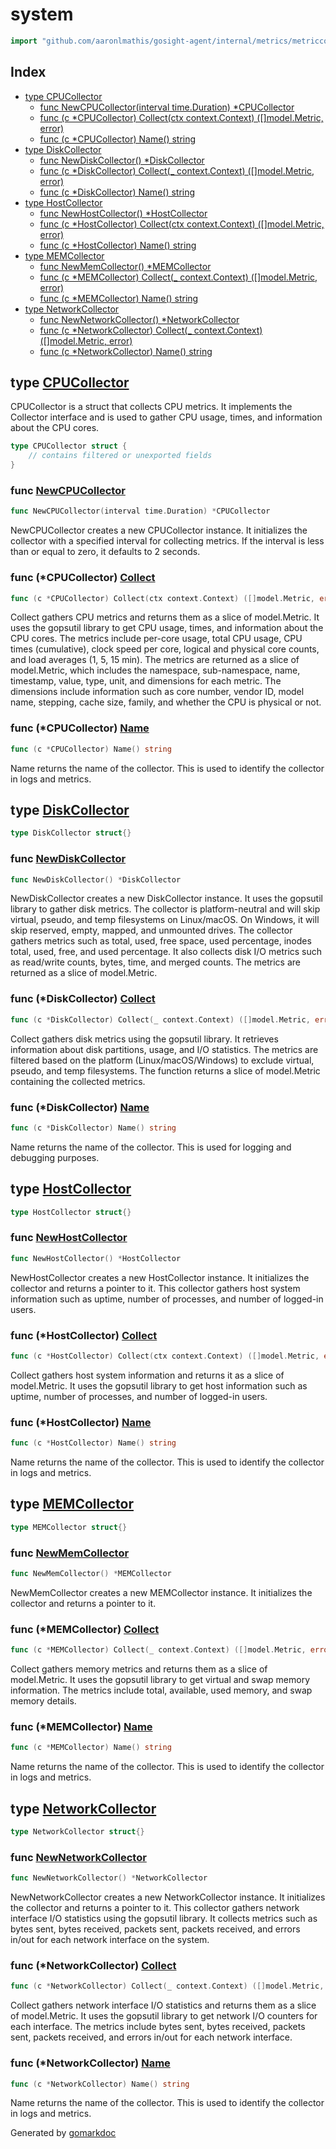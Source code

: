 <!-- Code generated by gomarkdoc. DO NOT EDIT -->

# system

```go
import "github.com/aaronlmathis/gosight-agent/internal/metrics/metriccollector/system"
```

## Index

- [type CPUCollector](<#CPUCollector>)
  - [func NewCPUCollector\(interval time.Duration\) \*CPUCollector](<#NewCPUCollector>)
  - [func \(c \*CPUCollector\) Collect\(ctx context.Context\) \(\[\]model.Metric, error\)](<#CPUCollector.Collect>)
  - [func \(c \*CPUCollector\) Name\(\) string](<#CPUCollector.Name>)
- [type DiskCollector](<#DiskCollector>)
  - [func NewDiskCollector\(\) \*DiskCollector](<#NewDiskCollector>)
  - [func \(c \*DiskCollector\) Collect\(\_ context.Context\) \(\[\]model.Metric, error\)](<#DiskCollector.Collect>)
  - [func \(c \*DiskCollector\) Name\(\) string](<#DiskCollector.Name>)
- [type HostCollector](<#HostCollector>)
  - [func NewHostCollector\(\) \*HostCollector](<#NewHostCollector>)
  - [func \(c \*HostCollector\) Collect\(ctx context.Context\) \(\[\]model.Metric, error\)](<#HostCollector.Collect>)
  - [func \(c \*HostCollector\) Name\(\) string](<#HostCollector.Name>)
- [type MEMCollector](<#MEMCollector>)
  - [func NewMemCollector\(\) \*MEMCollector](<#NewMemCollector>)
  - [func \(c \*MEMCollector\) Collect\(\_ context.Context\) \(\[\]model.Metric, error\)](<#MEMCollector.Collect>)
  - [func \(c \*MEMCollector\) Name\(\) string](<#MEMCollector.Name>)
- [type NetworkCollector](<#NetworkCollector>)
  - [func NewNetworkCollector\(\) \*NetworkCollector](<#NewNetworkCollector>)
  - [func \(c \*NetworkCollector\) Collect\(\_ context.Context\) \(\[\]model.Metric, error\)](<#NetworkCollector.Collect>)
  - [func \(c \*NetworkCollector\) Name\(\) string](<#NetworkCollector.Name>)


<a name="CPUCollector"></a>
## type [CPUCollector](<https://github.com/aaronlmathis/gosight-agent/blob/main/internal/metrics/metriccollector/system/cpu.go#L42-L44>)

CPUCollector is a struct that collects CPU metrics. It implements the Collector interface and is used to gather CPU usage, times, and information about the CPU cores.

```go
type CPUCollector struct {
    // contains filtered or unexported fields
}
```

<a name="NewCPUCollector"></a>
### func [NewCPUCollector](<https://github.com/aaronlmathis/gosight-agent/blob/main/internal/metrics/metriccollector/system/cpu.go#L49>)

```go
func NewCPUCollector(interval time.Duration) *CPUCollector
```

NewCPUCollector creates a new CPUCollector instance. It initializes the collector with a specified interval for collecting metrics. If the interval is less than or equal to zero, it defaults to 2 seconds.

<a name="CPUCollector.Collect"></a>
### func \(\*CPUCollector\) [Collect](<https://github.com/aaronlmathis/gosight-agent/blob/main/internal/metrics/metriccollector/system/cpu.go#L70>)

```go
func (c *CPUCollector) Collect(ctx context.Context) ([]model.Metric, error)
```

Collect gathers CPU metrics and returns them as a slice of model.Metric. It uses the gopsutil library to get CPU usage, times, and information about the CPU cores. The metrics include per\-core usage, total CPU usage, CPU times \(cumulative\), clock speed per core, logical and physical core counts, and load averages \(1, 5, 15 min\). The metrics are returned as a slice of model.Metric, which includes the namespace, sub\-namespace, name, timestamp, value, type, unit, and dimensions for each metric. The dimensions include information such as core number, vendor ID, model name, stepping, cache size, family, and whether the CPU is physical or not.

<a name="CPUCollector.Name"></a>
### func \(\*CPUCollector\) [Name](<https://github.com/aaronlmathis/gosight-agent/blob/main/internal/metrics/metriccollector/system/cpu.go#L58>)

```go
func (c *CPUCollector) Name() string
```

Name returns the name of the collector. This is used to identify the collector in logs and metrics.

<a name="DiskCollector"></a>
## type [DiskCollector](<https://github.com/aaronlmathis/gosight-agent/blob/main/internal/metrics/metriccollector/system/disk.go#L41>)



```go
type DiskCollector struct{}
```

<a name="NewDiskCollector"></a>
### func [NewDiskCollector](<https://github.com/aaronlmathis/gosight-agent/blob/main/internal/metrics/metriccollector/system/disk.go#L50>)

```go
func NewDiskCollector() *DiskCollector
```

NewDiskCollector creates a new DiskCollector instance. It uses the gopsutil library to gather disk metrics. The collector is platform\-neutral and will skip virtual, pseudo, and temp filesystems on Linux/macOS. On Windows, it will skip reserved, empty, mapped, and unmounted drives. The collector gathers metrics such as total, used, free space, used percentage, inodes total, used, free, and used percentage. It also collects disk I/O metrics such as read/write counts, bytes, time, and merged counts. The metrics are returned as a slice of model.Metric.

<a name="DiskCollector.Collect"></a>
### func \(\*DiskCollector\) [Collect](<https://github.com/aaronlmathis/gosight-agent/blob/main/internal/metrics/metriccollector/system/disk.go#L64>)

```go
func (c *DiskCollector) Collect(_ context.Context) ([]model.Metric, error)
```

Collect gathers disk metrics using the gopsutil library. It retrieves information about disk partitions, usage, and I/O statistics. The metrics are filtered based on the platform \(Linux/macOS/Windows\) to exclude virtual, pseudo, and temp filesystems. The function returns a slice of model.Metric containing the collected metrics.

<a name="DiskCollector.Name"></a>
### func \(\*DiskCollector\) [Name](<https://github.com/aaronlmathis/gosight-agent/blob/main/internal/metrics/metriccollector/system/disk.go#L56>)

```go
func (c *DiskCollector) Name() string
```

Name returns the name of the collector. This is used for logging and debugging purposes.

<a name="HostCollector"></a>
## type [HostCollector](<https://github.com/aaronlmathis/gosight-agent/blob/main/internal/metrics/metriccollector/system/host.go#L40>)



```go
type HostCollector struct{}
```

<a name="NewHostCollector"></a>
### func [NewHostCollector](<https://github.com/aaronlmathis/gosight-agent/blob/main/internal/metrics/metriccollector/system/host.go#L46>)

```go
func NewHostCollector() *HostCollector
```

NewHostCollector creates a new HostCollector instance. It initializes the collector and returns a pointer to it. This collector gathers host system information such as uptime, number of processes, and number of logged\-in users.

<a name="HostCollector.Collect"></a>
### func \(\*HostCollector\) [Collect](<https://github.com/aaronlmathis/gosight-agent/blob/main/internal/metrics/metriccollector/system/host.go#L59>)

```go
func (c *HostCollector) Collect(ctx context.Context) ([]model.Metric, error)
```

Collect gathers host system information and returns it as a slice of model.Metric. It uses the gopsutil library to get host information such as uptime, number of processes, and number of logged\-in users.

<a name="HostCollector.Name"></a>
### func \(\*HostCollector\) [Name](<https://github.com/aaronlmathis/gosight-agent/blob/main/internal/metrics/metriccollector/system/host.go#L52>)

```go
func (c *HostCollector) Name() string
```

Name returns the name of the collector. This is used to identify the collector in logs and metrics.

<a name="MEMCollector"></a>
## type [MEMCollector](<https://github.com/aaronlmathis/gosight-agent/blob/main/internal/metrics/metriccollector/system/mem.go#L40>)



```go
type MEMCollector struct{}
```

<a name="NewMemCollector"></a>
### func [NewMemCollector](<https://github.com/aaronlmathis/gosight-agent/blob/main/internal/metrics/metriccollector/system/mem.go#L44>)

```go
func NewMemCollector() *MEMCollector
```

NewMemCollector creates a new MEMCollector instance. It initializes the collector and returns a pointer to it.

<a name="MEMCollector.Collect"></a>
### func \(\*MEMCollector\) [Collect](<https://github.com/aaronlmathis/gosight-agent/blob/main/internal/metrics/metriccollector/system/mem.go#L57>)

```go
func (c *MEMCollector) Collect(_ context.Context) ([]model.Metric, error)
```

Collect gathers memory metrics and returns them as a slice of model.Metric. It uses the gopsutil library to get virtual and swap memory information. The metrics include total, available, used memory, and swap memory details.

<a name="MEMCollector.Name"></a>
### func \(\*MEMCollector\) [Name](<https://github.com/aaronlmathis/gosight-agent/blob/main/internal/metrics/metriccollector/system/mem.go#L50>)

```go
func (c *MEMCollector) Name() string
```

Name returns the name of the collector. This is used to identify the collector in logs and metrics.

<a name="NetworkCollector"></a>
## type [NetworkCollector](<https://github.com/aaronlmathis/gosight-agent/blob/main/internal/metrics/metriccollector/system/network.go#L38>)



```go
type NetworkCollector struct{}
```

<a name="NewNetworkCollector"></a>
### func [NewNetworkCollector](<https://github.com/aaronlmathis/gosight-agent/blob/main/internal/metrics/metriccollector/system/network.go#L45>)

```go
func NewNetworkCollector() *NetworkCollector
```

NewNetworkCollector creates a new NetworkCollector instance. It initializes the collector and returns a pointer to it. This collector gathers network interface I/O statistics using the gopsutil library. It collects metrics such as bytes sent, bytes received, packets sent, packets received, and errors in/out for each network interface on the system.

<a name="NetworkCollector.Collect"></a>
### func \(\*NetworkCollector\) [Collect](<https://github.com/aaronlmathis/gosight-agent/blob/main/internal/metrics/metriccollector/system/network.go#L59>)

```go
func (c *NetworkCollector) Collect(_ context.Context) ([]model.Metric, error)
```

Collect gathers network interface I/O statistics and returns them as a slice of model.Metric. It uses the gopsutil library to get network I/O counters for each interface. The metrics include bytes sent, bytes received, packets sent, packets received, and errors in/out for each network interface.

<a name="NetworkCollector.Name"></a>
### func \(\*NetworkCollector\) [Name](<https://github.com/aaronlmathis/gosight-agent/blob/main/internal/metrics/metriccollector/system/network.go#L51>)

```go
func (c *NetworkCollector) Name() string
```

Name returns the name of the collector. This is used to identify the collector in logs and metrics.

Generated by [gomarkdoc](<https://github.com/princjef/gomarkdoc>)
